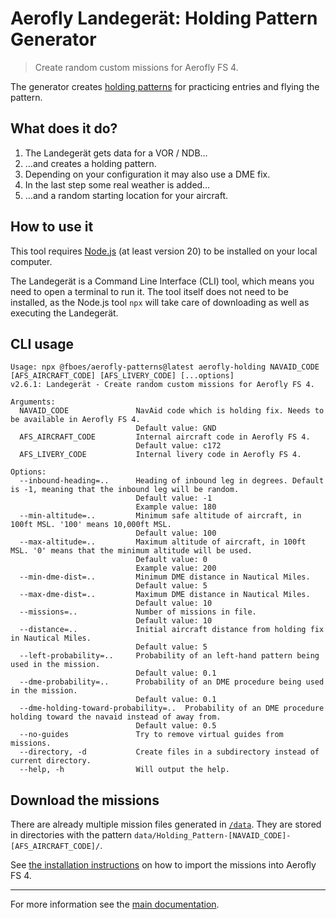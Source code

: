 # Aerofly Landegerät: Holding Pattern Generator

> Create random custom missions for Aerofly FS 4.

The generator creates [holding patterns](https://skybrary.aero/articles/holding-pattern) for practicing entries and flying the pattern.

## What does it do?

1. The Landegerät gets data for a VOR / NDB…
2. …and creates a holding pattern.
3. Depending on your configuration it may also use a DME fix.
4. In the last step some real weather is added…
5. …and a random starting location for your aircraft.

## How to use it

This tool requires [Node.js](https://nodejs.org/en) (at least version 20) to be installed on your local computer.

The Landegerät is a Command Line Interface (CLI) tool, which means you need to open a terminal to run it. The tool itself does not need to be installed, as the Node.js tool `npx` will take care of downloading as well as executing the Landegerät.

## CLI usage

```
Usage: npx @fboes/aerofly-patterns@latest aerofly-holding NAVAID_CODE [AFS_AIRCRAFT_CODE] [AFS_LIVERY_CODE] [...options]
v2.6.1: Landegerät - Create random custom missions for Aerofly FS 4.

Arguments:
  NAVAID_CODE               NavAid code which is holding fix. Needs to be available in Aerofly FS 4.
                            Default value: GND
  AFS_AIRCRAFT_CODE         Internal aircraft code in Aerofly FS 4.
                            Default value: c172
  AFS_LIVERY_CODE           Internal livery code in Aerofly FS 4.

Options:
  --inbound-heading=..      Heading of inbound leg in degrees. Default is -1, meaning that the inbound leg will be random.
                            Default value: -1
                            Example value: 180
  --min-altitude=..         Minimum safe altitude of aircraft, in 100ft MSL. '100' means 10,000ft MSL.
                            Default value: 100
  --max-altitude=..         Maximum altitude of aircraft, in 100ft MSL. '0' means that the minimum altitude will be used.
                            Default value: 0
                            Example value: 200
  --min-dme-dist=..         Minimum DME distance in Nautical Miles.
                            Default value: 5
  --max-dme-dist=..         Maximum DME distance in Nautical Miles.
                            Default value: 10
  --missions=..             Number of missions in file.
                            Default value: 10
  --distance=..             Initial aircraft distance from holding fix in Nautical Miles.
                            Default value: 5
  --left-probability=..     Probability of an left-hand pattern being used in the mission.
                            Default value: 0.1
  --dme-probability=..      Probability of an DME procedure being used in the mission.
                            Default value: 0.1
  --dme-holding-toward-probability=..  Probability of an DME procedure holding toward the navaid instead of away from.
                            Default value: 0.5
  --no-guides               Try to remove virtual guides from missions.
  --directory, -d           Create files in a subdirectory instead of current directory.
  --help, -h                Will output the help.
```

## Download the missions

There are already multiple mission files generated in [`/data`](./data/). They are stored in directories with the pattern `data/Holding_Pattern-[NAVAID_CODE]-[AFS_AIRCRAFT_CODE]/`.

See [the installation instructions](https://fboes.github.io/aerofly-missions/docs/generic-installation.html) on how to import the missions into Aerofly FS 4.

---

For more information see the [main documentation](../README.md).
